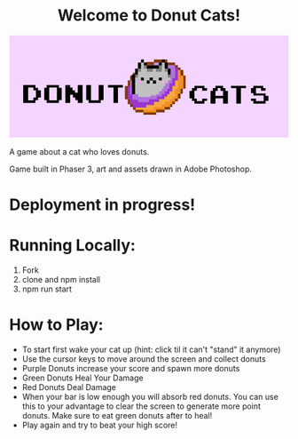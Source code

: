 <h1 align="center"> Welcome to Donut Cats!</h1>
<p align="center"><img src="./public/assets/banner/banner.png"/></p>

A game about a cat who loves donuts.

Game built in Phaser 3, art and assets drawn in Adobe Photoshop.

# Deployment in progress!


# Running Locally:

1. Fork
2. clone and npm install
3. npm run start

# How to Play:

- To start first wake your cat up (hint: click til it can't "stand" it anymore)
- Use the cursor keys to move around the screen and collect donuts
- Purple Donuts increase your score and spawn more donuts
- Green Donuts Heal Your Damage
- Red Donuts Deal Damage
- When your bar is low enough you will absorb red donuts. You can
  use this to your advantage to clear the screen to generate more point donuts. Make sure to eat green donuts after to heal!
- Play again and try to beat your high score!

